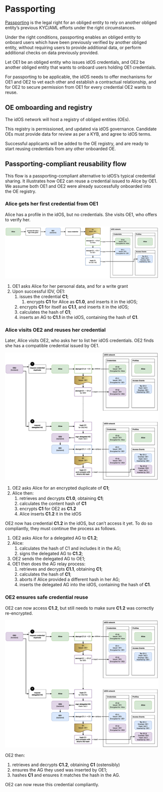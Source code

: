 # Passporting

[Passporting](https://docs.idos.network/compliance/kyc-re-usability/passporting) is the legal right for an obliged entity to rely on another obliged entity’s previous KYC/AML efforts under the right circumstances.

Under the right conditions, passporting enables an obliged entity to onboard users which have been previously verified by another obliged entity, without requiring users to provide additional data, or perform additional checks on data previously provided.

Let OE1 be an obliged entity who issues idOS credentials, and OE2 be another obliged entity that wants to onboard users holding OE1 credentials.

For passporting to be applicable, the idOS needs to offer mechanisms for OE1 and OE2 to vet each other and establish a contractual relationship, and for OE2 to secure permission from OE1 for every credential OE2 wants to reuse.

## OE omboarding and registry

The idOS network will host a registry of obliged entities (OEs).

This registry is permissioned, and updated via idOS governance. Candidate OEs must provide data for review as per a KYB, and agree to idOS terms.

Successful applicants will be added to the OE registry, and are ready to start reusing credentials from any other onboarded OE.

## Passporting-compliant reusability flow

This flow is a passporting-compliant alternative to idOS’s typical credential sharing. It illustrates how OE2 can reuse a credential issued to Alice by OE1. We assume both OE1 and OE2 were already successfully onboarded into the OE registry.

### Alice gets her first credential from OE1

Alice has a profile in the idOS, but no credentials. She visits OE1, who offers to verify her.

![passporting flow 1](idos-passporting-1.png)

1. OE1 asks Alice for her personal data, and for a write grant
2. Upon successful IDV, OE1:
    1. issues the credential **C1**;
        1. encrypts **C1** for Alice as **C1.0**, and inserts it in the idOS;
    2. encrypts **C1** for itself as **C1.1**, and inserts it in the idOS;
    3. calculates the hash of **C1**;
    4. inserts an AG to **C1.1** in the idOS, containing the hash of **C1**.

### Alice visits OE2 and reuses her credential

Later, Alice visits OE2, who asks her to list her idOS credentials. OE2 finds she has a compatible credential issued by OE1.


![passporting flow 1](idos-passporting-2.png)

1. OE2 asks Alice for an encrypted duplicate of **C1**;
2. Alice then:
    1. retrieves and decrypts **C1.0**, obtaining **C1**;
    2. calculates the content hash of **C1**
    3. encrypts **C1** for OE2 as **C1.2**
    4. Alice inserts **C1.2** it in the idOS

OE2 now has credential **C1.2** in the idOS, but can’t access it yet. To do so compliantly, they must continue the process as follows.

1. OE2 asks Alice for a delegated AG to **C1.2**;
2. Alice:
    1. calculates the hash of C1 and includes it in the AG;
    2. signs the delegated AG to **C1.2**;
3. OE2 sends the delegated AG to OE1;
4. OE1 then does the AG relay process:
    1. retrieves and decrypts **C1.1**, obtaining **C1**;
    2. calculates the hash of **C1**;
    3. aborts if Alice provided a different hash in her AG;
    4. inserts the delegated AG into the idOS, containing the hash of **C1**.

### OE2 ensures safe credential reuse

OE2 can now access **C1.2**, but still needs to make sure **C1.2** was correctly re-encrypted.

![passporting flow 1](idos-passporting-2.png)

OE2 then:

1. retrieves and decrypts **C1.2**, obtaining **C1** (ostensibly)
2. ensures the AG they used was inserted by OE1;
3. hashes **C1** and ensures it matches the hash in the AG.

OE2 can now reuse this credential compliantly.
